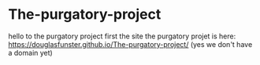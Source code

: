 # The-purgatory-project
hello to the purgatory project first the site the purgatory projet is here:
https://douglasfunster.github.io/The-purgatory-project/
(yes we don't have a domain yet)
